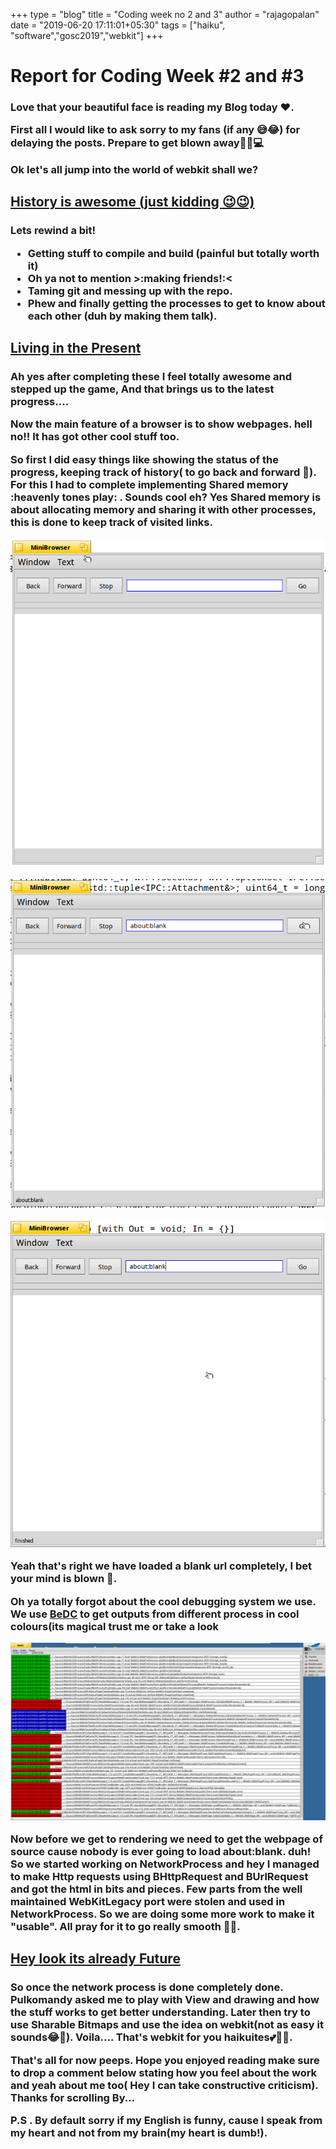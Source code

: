 +++
type = "blog"
title = "Coding week no 2 and 3"
author = "rajagopalan"
date = "2019-06-20 17:11:01+05:30"
tags = ["haiku", "software","gosc2019","webkit"]
+++
<h1>Report for Coding Week #2 and #3</h1>

<h3>Love that your beautiful face is reading my Blog today ❤️.

First all I would like to ask sorry to my fans (if any 😅😂) for delaying the posts. Prepare to get blown away🎉🎉💻

Ok let's all jump into the world of webkit shall we?</h3>

<h2><u> History is awesome (just kidding 😉😉)</u></h2>
<h3>Lets rewind a bit!

* Getting stuff to compile and build (painful but totally worth it)
* Oh ya not to mention >:making friends!:<
* Taming git and messing up with the repo.
* Phew and finally getting the processes to get to know about each other (duh by making them talk).</h3>

<h2><u>Living in the Present</u></h2>

<h3>Ah yes after completing these I feel totally awesome and stepped up the game, And that brings us to the latest progress....

Now the main feature of a browser is to show webpages. hell no!! It has got other cool stuff too.

So first I did easy things like showing the status of the progress, keeping track of history( to go back and forward 🚗). For this I had to complete implementing Shared memory :heavenly tones play: . Sounds cool eh? Yes Shared memory is about allocating memory and sharing it with other processes, this is done to keep track of visited links.

![](zeus-1.PNG)

![](zeus-2.PNG)

![](zeus-3.PNG)


Yeah that's right we have loaded a blank url completely, I bet your mind is blown 🤯.

Oh ya totally forgot about the cool debugging system we use. We use [BeDC](http://pulkomandy.tk/drop/BeDC-1.0.zip) to get outputs from different process in cool colours(its magical trust me or take a look 

![](zeus-4.PNG)

Now before we get to rendering we need to get the webpage of source cause nobody is ever going to load about:blank. duh!
So we started working on NetworkProcess and hey I managed to make Http requests using BHttpRequest and BUrlRequest and got the html in bits and pieces. Few parts from the well maintained WebKitLegacy port were stolen and used in NetworkProcess. So we are doing some more work to make it "usable". All pray for it to go really smooth 🤞🏻.</h3>

<h2><u>Hey look its already Future</u></h2>

<h3>So once the network process is done completely done. Pulkomandy asked me to play with View and drawing and how the stuff works to get better understanding. Later then try to use Sharable Bitmaps and use the idea on webkit(not as easy it sounds😂🙊). Voila.... That's webkit for you haikuites💕💾😍.


That's all for now peeps. Hope you enjoyed reading make sure to drop a comment below stating how you feel about the work and yeah about me too( Hey I can take constructive criticism). Thanks for scrolling By...

P.S . By default sorry if my English is funny, cause I speak from my heart and not from my brain(my heart is dumb!).
</h3>
